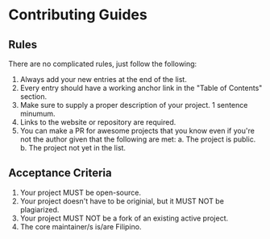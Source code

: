 # Contributing Guides

## Rules

There are no complicated rules, just follow the following:

1. Always add your new entries at the end of the list.
2. Every entry should have a working anchor link in the "Table of Contents" section.
3. Make sure to supply a proper description of your project. 1 sentence minumum.
4. Links to the website or repository are required.
5. You can make a PR for awesome projects that you know even if you're not the author given that the following are met:
  a. The project is public.
  b. The project not yet in the list.

## Acceptance Criteria

1. Your project MUST be open-source.
2. Your project doesn't have to be originial, but it MUST NOT be plagiarized.
3. Your project MUST NOT be a fork of an existing active project.
4. The core maintainer/s is/are Filipino.
